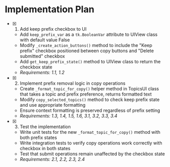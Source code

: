 # Implementation Plan

- [x] 1. Add keep prefix checkbox to UI


  - Add `keep_prefix_var` as a `tk.BooleanVar` attribute to UIView class with default value False
  - Modify `_create_action_buttons()` method to include the "Keep prefix" checkbox positioned between copy buttons and "Delete submitted" checkbox
  - Add `get_keep_prefix_state()` method to UIView class to return the checkbox state
  - _Requirements: 1.1, 1.2_

- [x] 2. Implement prefix removal logic in copy operations


  - Create `_format_topic_for_copy()` helper method in TopicsUI class that takes a topic and prefix preference, returns formatted text
  - Modify `copy_selected_topics()` method to check keep prefix state and use appropriate formatting
  - Ensure context formatting is preserved regardless of prefix setting
  - _Requirements: 1.3, 1.4, 1.5, 1.6, 3.1, 3.2, 3.3, 3.4_

- [x] 3. Test the implementation




  - Write unit tests for the new `_format_topic_for_copy()` method with both prefix states
  - Write integration tests to verify copy operations work correctly with checkbox in both states
  - Test that submit operations remain unaffected by the checkbox state
  - _Requirements: 2.1, 2.2, 2.3, 2.4_